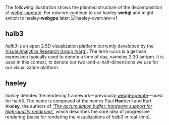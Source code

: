 The following illustration shows the planned structure of the decomposition of [webgl-operate](https://webgl-operate.org/). For now we continue to use haeley-**webgl** and might switch to haeley-**webgpu** later:
![haeley-overview-v1](https://user-images.githubusercontent.com/3909980/147599765-c1c65bcb-94b4-4108-9173-81816e0f8613.png)

## halb3

*halb3* is an open 2.5D visualization platform currently developed by the [Visual Analytics Research Group (varg)](https://varg.dev/). The term `halb3` is a german expression typically used to denote a time of day, nameley 2:30 am/pm. It is used in this context, to denote our two-and-a-half-dimensions we use for our visualization platform. 

## haeley
*haeley* denotes the rendering framework&mdash;previously [webgl-operate](https://webgl-operate.org/)&mdash;used for halb3. The name is composed of the names Paul **Hae**berli and Kurt Ake**ley**, the authors of [*'The accumulation buffer: hardware support for high-quality rendering'*](https://dl.acm.org/doi/10.1145/97879.97913), which describes the core idea of progressive rendering (basis for rendering the visualizations of halb3 in real-time). 
